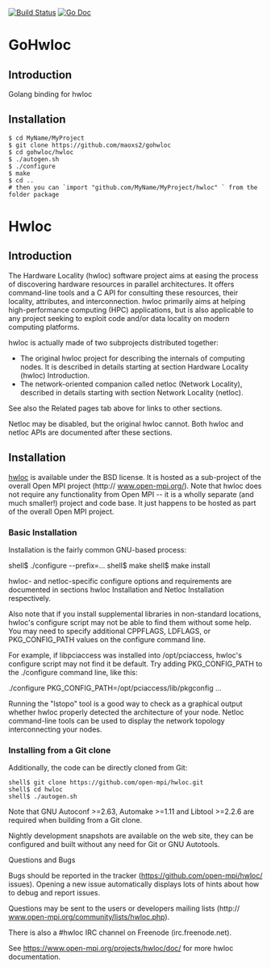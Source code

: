 [![Build Status](https://travis-ci.org/carmark/gohwloc.svg?branch=master)](https://travis-ci.org/carmark/gohwloc)
[![Go Doc](https://godoc.org/godoc.org/github.com/maoxs2/gohwloc?status.svg)](https://godoc.org/github.com/maoxs2/gohwloc)
# GoHwloc

## Introduction
Golang binding for hwloc

## Installation

```
$ cd MyName/MyProject
$ git clone https://github.com/maoxs2/gohwloc
$ cd gohwloc/hwloc
$ ./autogen.sh
$ ./configure
$ make
$ cd ..
# then you can `import "github.com/MyName/MyProject/hwloc" ` from the folder package
```

# Hwloc

## Introduction

The Hardware Locality (hwloc) software project aims at easing the process of
discovering hardware resources in parallel architectures. It offers
command-line tools and a C API for consulting these resources, their locality,
attributes, and interconnection. hwloc primarily aims at helping
high-performance computing (HPC) applications, but is also applicable to any
project seeking to exploit code and/or data locality on modern computing
platforms.

hwloc is actually made of two subprojects distributed together:

  * The original hwloc project for describing the internals of computing nodes.
 It is described in details starting at section Hardware Locality (hwloc)
 Introduction.
  * The network-oriented companion called netloc (Network Locality), described
 in details starting with section Network Locality (netloc).

See also the Related pages tab above for links to other sections.

Netloc may be disabled, but the original hwloc cannot. Both hwloc and netloc
APIs are documented after these sections.

## Installation

[hwloc](http://www.open-mpi.org/projects/hwloc/) is available under the BSD
license. It is hosted as a sub-project of the overall Open MPI project (http://
www.open-mpi.org/). Note that hwloc does not require any functionality from
Open MPI -- it is a wholly separate (and much smaller!) project and code base.
It just happens to be hosted as part of the overall Open MPI project.

### Basic Installation

Installation is the fairly common GNU-based process:

shell$ ./configure --prefix=...
shell$ make
shell$ make install

hwloc- and netloc-specific configure options and requirements are documented in
sections hwloc Installation and Netloc Installation respectively.

Also note that if you install supplemental libraries in non-standard locations,
hwloc's configure script may not be able to find them without some help. You
may need to specify additional CPPFLAGS, LDFLAGS, or PKG_CONFIG_PATH values on
the configure command line.

For example, if libpciaccess was installed into /opt/pciaccess, hwloc's
configure script may not find it be default. Try adding PKG_CONFIG_PATH to the
./configure command line, like this:

./configure PKG_CONFIG_PATH=/opt/pciaccess/lib/pkgconfig ...

Running the "lstopo" tool is a good way to check as a graphical output whether
hwloc properly detected the architecture of your node. Netloc command-line
tools can be used to display the network topology interconnecting your nodes.

### Installing from a Git clone

Additionally, the code can be directly cloned from Git:

```
shell$ git clone https://github.com/open-mpi/hwloc.git
shell$ cd hwloc
shell$ ./autogen.sh
```

Note that GNU Autoconf >=2.63, Automake >=1.11 and Libtool >=2.2.6 are required
when building from a Git clone.

Nightly development snapshots are available on the web site, they can be
configured and built without any need for Git or GNU Autotools.

Questions and Bugs

Bugs should be reported in the tracker (https://github.com/open-mpi/hwloc/
issues). Opening a new issue automatically displays lots of hints about how to
debug and report issues.

Questions may be sent to the users or developers mailing lists (http://
www.open-mpi.org/community/lists/hwloc.php).

There is also a #hwloc IRC channel on Freenode (irc.freenode.net).

See https://www.open-mpi.org/projects/hwloc/doc/ for more hwloc documentation.
